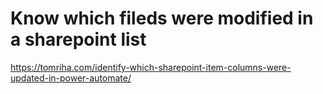 # 

# Know which fileds were modified in a sharepoint list

https://tomriha.com/identify-which-sharepoint-item-columns-were-updated-in-power-automate/
